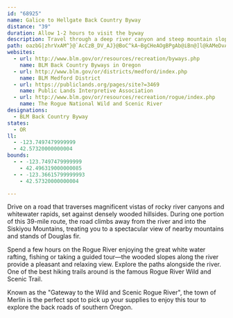 ```yaml
---
id: "68925"
name: Galice to Hellgate Back Country Byway
distance: "39"
duration: Allow 1-2 hours to visit the byway
description: Travel through a deep river canyon and steep mountain slopes. Enjoy a day of white water rafting, fishing or a guided tour along the Rogue River when you visit the Galice to Hellgate National Back Country Byway.
path: oazbG|zhrVxAM^}@`AcCzB_DV_AJ}@BoC^kA~BgCHeAOgBPgAb@iBn@]l@kAMeDvAmET{CEkBiA_E?gAn@eAXSdA_@bAaBlAq@PsARSlC}AdBCv@TdAJh@?Z]b@oBE_BUmAy@sCNaCTk@b@Kt@p@x@FlASrAmAp@y@~@FpBf@x@Uj@eANsAr@qBdAuAfBi@d@_@f@cAZmBNsDxAsFEkB]yAoBsCHs@x@m@bAIbBItDL^_A\yD?gCHkC~@mBxAaAbAyANeANuGd@eD[kCOyBTaDSaAkByCgA{Bc@}Ak@gEs@aDcByBe@_Do@y@oBgBQe@Hs@bAsDImAiBeC_DgCg@eAKsA?wABa@^aAnBqAbAa@d@qAR}AbAgAN[Je@D_CHYfCyDz@u@b@EZFpGjD\@`A_@X?\PPZb@jDLR~@p@vDzAjBvB\@ZE\Yj@{A\kDd@kBEoCnAgENMRCjAdAfApATHTGVYDeAc@kDE}DcAkDoAeBiA[y@k@Iq@?{@KyB]sADaEb@cBBaDJeAb@{@^QlBRdA\X`@r@|En@bBp@|@x@f@jBl@dApAhAzC|ApCbCXz@S\e@?y@Sk@]M{BDs@s@[w@m@iHeAiDGc@O_Fa@_CSgDeAmEwAkB_BuA}A?QKc@_B}@s@yAe@_@YiAyBs@[uA`@s@r@eAlD]V[?SQOm@RgEnAgCBwAqCgI[yAi@aAy@k@sAq@gCm@}EaDkA_BYKsAASIKSIUEw@HgCOs@Se@]SkA]y@m@c@s@[}@Iy@Bu@d@yAh@s@Jc@?[Qk@cBy@]g@EkAByAhCw@tDG\QZc@\sBXyDDsAOwB?y@r@aGnAoINc@|@a@Ze@fCoGj@cG^uA|@sBj@_DLiDd@kDH{Cx@_D@yCGe@_@gAmDsFm@sBo@{DeA_CFcAvBuA^m@He@?yEYyCIeBRaBTm@`DsCTk@JyAa@eDDoA_@_Og@u@_@K{ByAc@_@Os@?m@Ps@PW~Ay@^m@Rs@TyDE_B}@yEEg@Hk@zBuHfByBxAgFBqAYmA?s@XkAp@eBXc@r@o@vCGZYXg@HsAOkGJ{BRcAd@uAnAmB^}@p@oDTkCDuCCy@Go@cAgCOeATyATi@hAs@f@k@pAmD^k@`@MzAd@hAI\gCYsA}@mBoDmBcBi@cEi@s@@cAK[i@D}BKmB}@kBoBuBm@MoBEOCWUWw@q@sCo@_AQaBYy@mDgD_@i@Mi@[_F]s@U]cBu@cEkD_BgD}CaJo@aAyA_Ec@q@sAuA_A}Ay@u@yAyCcBsHi@w@wDcCiByCe@aCUoBy@}OgAoHGsBJmBJq@`@y@xAe@xB_@xBzCrG~EvBjAdBJzHy@nAe@b@e@lDmE|AkCt@{B^_B^uDBcAO}NImBc@qC{@iD}@yBOkCe@mBgFuPwDoOsDcJsA}E_BcH}@gFQcBGyBNuB`EiRh@wA|AgDjBsCvA_Bz@s@vAa@vEGrHcAlEmAfCmArBq@p@A`DXt@Ir@YxGiGjDeCrKwJv@yATeBc@gGBqDKuB}@qCcDiEs@mAYq@U{B_@sID}ARmAzAiFHkAAaC_@cBiBcEgDgFU]sA{@iAsAiA_F_@sBC_ANsAl@kC~BgEhAuCb@eCD_AD{CAuMIyF_@sC}BsK?u@HkBxAaGbCmLrAiJnBoRtAwPr@yFHsBlBaHhBsLnA_Fx@yBfHoMxDiE~IyGhAaBZiARiA?y@IwCu@{IIsCEsBJiEZkEzByLjAwD~@yBpAyBzAqBvBmB|DyBbBk@fJoBlBy@~DmDpGaHpKeRjGkNhEgH|IoVfEaMrMw[ZaAh@_DJ{ABeB[yHQmBEoEXsI?yAEmBu@gMCoDdAuNRsA^qAx@wA|DiDbBcAz@Ov@ChC\lBD~@QhAg@lCyB~BsC~AsDv@_C`AuIPyCg@_\QiUSsGMaBUcBeAiNy@aIMaGVgExHsl@r@yFRoCDeBCeCQmDiCeWG_BBeA^eC`IkUn@eAr@s@~BsAn@m@fBmCnC_Gf@yAbCcP|Jmf@~AsGbAyC|E}LlByDtAcBdJ}HrAkBd@y@hBoEjFoOvXmn@xAsEZyBX_DbAyWPaD\yCvE}]ZsFByh@
websites:
  - url: http://www.blm.gov/or/resources/recreation/byways.php
    name: BLM Back Country Byways in Oregon
  - url: http://www.blm.gov/or/districts/medford/index.php
    name: BLM Medford District
  - url: https://publiclands.org/pages/site?=3469
    name: Public Lands Interpretive Association
  - url: http://www.blm.gov/or/resources/recreation/rogue/index.php
    name: The Rogue National Wild and Scenic River
designations:
  - BLM Back Country Byway
states:
  - OR
ll:
  - -123.7497479999999
  - 42.57320000000004
bounds:
  - - -123.7497479999999
    - 42.496319000000085
  - - -123.36615799999993
    - 42.57320000000004

---
```


Drive on a road that traverses magnificent vistas of rocky river canyons and whitewater rapids, set against densely wooded hillsides. During one portion of this 39-mile route, the road climbs away from the river and into the Siskiyou Mountains, treating you to a spectacular view of nearby mountains and stands of Douglas fir.

Spend a few hours on the Rogue River enjoying the great white water rafting, fishing or taking a guided tour—the wooded slopes along the river provide a pleasant and relaxing view. Explore the paths alongside the river. One of the best hiking trails around is the famous Rogue River Wild and Scenic Trail.

Known as the "Gateway to the Wild and Scenic Rogue River", the town of Merlin is the perfect spot to pick up your supplies to enjoy this tour to explore the back roads of southern Oregon.
